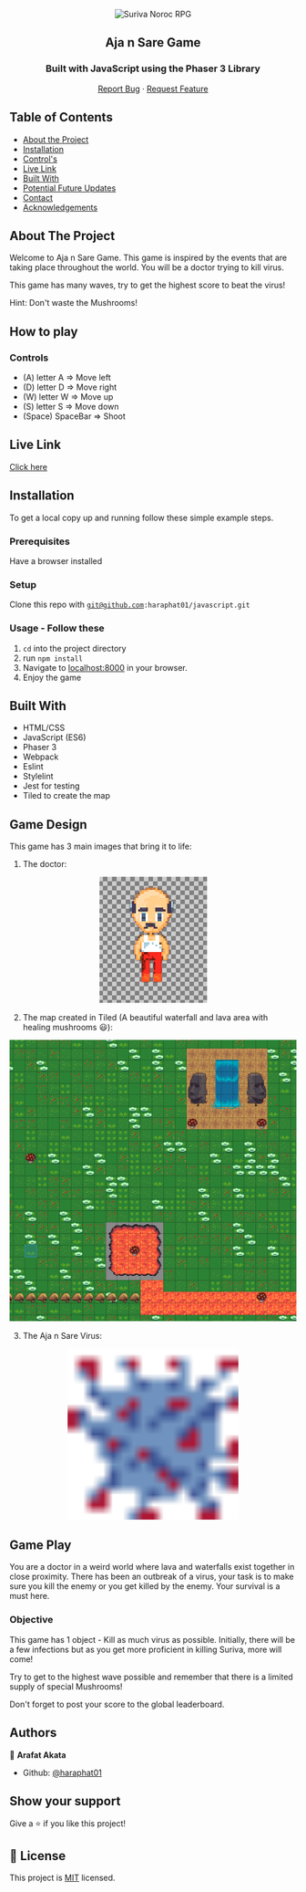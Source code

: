 <p align="center">
  <a>
    <p align="center"> <img src="./suriva-noroc-gameplay.gif" alt="Suriva Noroc RPG" width="600" height="400"> </p>
  </a>

  <h2 align="center">Aja n Sare Game</h2>
  <h3 align="center">Built with JavaScript using the Phaser 3 Library</h3>

  <p align="center">
    <a href="https://github.com/haraphat01/javascript/issues">Report Bug</a>
    · 
    <a href="https://github.com/haraphat01/javascript/issues">Request Feature</a>
  </p>
</p>

<!-- TABLE OF CONTENTS -->

## Table of Contents

- [About the Project](#about-the-project)
- [Installation](#installation)
- [Control's](#CONTROL'S)
- [Live Link](#Live-Link)
- [Built With](#built-with)
- [Potential Future Updates](#potential-future-updates)
- [Contact](#Authors)
- [Acknowledgements](#acknowledgements)

<!-- ABOUT THE PROJECT -->

## About The Project

Welcome to Aja n Sare Game. This game is inspired by the events that are taking place throughout the world. You will be a doctor trying to kill virus.

This game has many waves, try to get the highest score to beat the virus!

Hint: Don't waste the Mushrooms!

<!-- CONTROL'S -->

## How to play

### Controls

- (A) letter A => Move left
- (D) letter D => Move right
- (W) letter W => Move up
- (S) letter S => Move down
- (Space) SpaceBar => Shoot

<!-- Live Link  -->

## Live Link

[Click here](https://github.com/haraphat01/javascript/)

<!-- INSTALLATION -->

## Installation

To get a local copy up and running follow these simple example steps.

### Prerequisites

Have a browser installed

### Setup

Clone this repo with <code>git@github.com:haraphat01/javascript.git</code>

### Usage - Follow these

1. <code>cd</code> into the project directory
2. run <code>npm install</code>
4. Navigate to [localhost:8000](http://localhost:8000) in your browser.
5. Enjoy the game

<!-- BUILD WITH -->

## Built With

- HTML/CSS
- JavaScript (ES6)
- Phaser 3
- Webpack
- Eslint
- Stylelint
- Jest for testing
- Tiled to create the map

## Game Design

This game has 3 main images that bring it to life:

1. The doctor: 

<p align="center"> <img src="./assets/images/doctor.png" alt="Suriva Noroc doctor"> 

2. The map created in Tiled (A beautiful waterfall and lava area with healing mushrooms :smiley:):

<p align="center"> <img src="./assets/maps/suriva-noroc-map.png" alt="Suriva Noroc map" > 

3. The Aja n Sare Virus:

<p align="center"> <img src="./assets/images/coronavirus.png" alt="Suriva Noroc virus" width="300" height="300"> 

## Game Play

You are a doctor in a weird world where lava and waterfalls exist together in close proximity. There has been an outbreak of a virus, your task is to make sure you kill the enemy or you get killed by the enemy. Your survival is a must here.


### Objective

This game has 1 object - Kill as much virus as possible. Initially, there will be a few infections but as you get more proficient in killing Suriva, more will come!

Try to get to the highest wave possible and remember that there is a limited supply of special Mushrooms!

Don't forget to post your score to the global leaderboard.

## Authors

:bust_in_silhouette: **Arafat Akata**

- Github: [@haraphat01](https://github.com/haraphat01/javascript)


## Show your support

Give a ⭐️ if you like this project!

## 📝 License

This project is [MIT](https://opensource.org/licenses/MIT) licensed.

